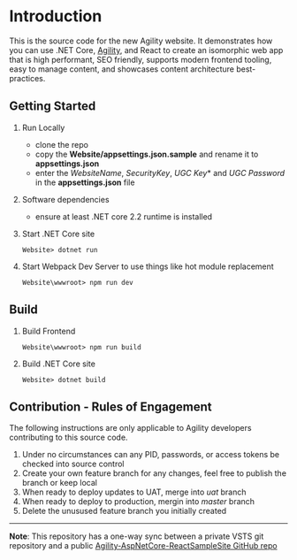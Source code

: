 # Introduction 
This is the source code for the new Agility website. It demonstrates how you can use .NET Core, [Agility](https://agilitycms.com), and React to create an isomorphic web app that is high performant, SEO friendly, supports modern frontend tooling, easy to manage content, and showcases content architecture best-practices.

## Getting Started
1.  Run Locally
    - clone the repo
    - copy the **Website/appsettings.json.sample** and rename it to **appsettings.json**
    - enter the *WebsiteName*, *SecurityKey*, *UGC Key** and *UGC Password* in the **appsettings.json** file

2.  Software dependencies
    - ensure at least .NET core 2.2 runtime is installed

3.  Start .NET Core site
    ```
    Website> dotnet run
    ```

4.  Start Webpack Dev Server to use things like hot module replacement
    ```
    Website\wwwroot> npm run dev
    ```


## Build
1.  Build Frontend
    ```
    Website\wwwroot> npm run build
    ```

2.  Build .NET Core site
    ```
    Website> dotnet build
    ```


## Contribution - Rules of Engagement
The following instructions are only applicable to Agility developers contributing to this source code.
1. Under no circumstances can any PID, passwords, or access tokens be checked into source control
2. Create your own feature branch for any changes, feel free to publish the branch or keep local
3. When ready to deploy updates to UAT, merge into *uat* branch
4. When ready to deploy to production, mergin into *master* branch
5. Delete the unusused feature branch you initially created

---
**Note**: This repository has a one-way sync between a private VSTS git repository and a public [Agility-AspNetCore-ReactSampleSite GitHub repo](https://github.com/agility/Agility-AspNetCore-ReactSampleSite)